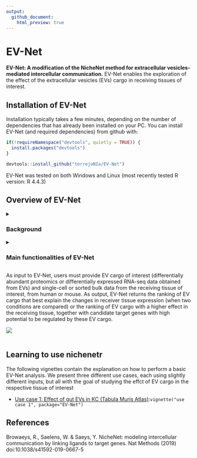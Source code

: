 ```yaml
---
output:
  github_document:
    html_preview: true
---
```


<!-- README.md is generated from README.Rmd. Please edit that file -->

<!-- github markdown built using
rmarkdown::render("README.Rmd",output_format = "md_document")
-->

# EV-Net

<!-- badges: start -->
<!-- badges: end -->
  

**EV-Net: A modification of the NicheNet method for extracellular vesicles-mediated intercellular communication.** EV-Net enables the exploration of the effect of the extracellular vesicles (EVs) cargo in receiving tissues of interest.



## Installation of EV-Net

Installation typically takes a few minutes, depending on the number of
dependencies that has already been installed on your PC. You can install
EV-Net (and required dependencies) from github with:


``` r
if(!requireNamespace("devtools", quietly = TRUE)) {
  install.packages("devtools") 
}

devtools::install_github("torrejoNIa/EV-Net")
```

EV-Net was tested on both Windows and Linux (most recently tested R version: R 4.4.3)

## Overview of EV-Net
<details>
<summary><h3>Background</h3></summary>

Extracellular vesicles (EVs) are small, bilayered vesicles that carry diverse bioactive molecules such as nucleic acids, proteins, and lipids. These vesicles play a crucial role in cell-to-cell communication, but their importance is often overlooked in communication network models. In addition to that, current tools available for studying these networks are not designed to handle EV-specific data.

To address this challenge, we adapted Nichenet (Browaeys et al., 2020), an existing framework for cell-to-cell communication exploration, for its use on EVs datasets. 

Originally, NicheNet was designed to analyze cell-to-cell communication by identifying ligands driving gene expression changes via ligand-receptor interactions. Since EVs can also deliver cargo through mechanisms beyond ligand-receptor interactions, such as membrane fusion and endocytosis, since EVs can be internalized by recipient cells via additional mechanisms beyond ligand-receptor interactions, such as membrane fusion and endocytosis, we modified NicheNet for its use on EVs. This modification expanded the tool’s scope to include not only ligands, but also dowsntream proteins proteins and transcription factors, ensuring a more comprehensive analysis of EV-mediated communication.
<br><br>
![](vignettes/images/presentationEV-Net.png){width=450}
<br><br>

NicheNet utilizes a Personalized PageRank algorithm to generate a ligand-to-target scoring matrix. This process involves random walk restarts using each ligand as a seed node to obtain the scoring for each ligand-target diffusion. To tailor this method to our needs, we modified it and applied the algorithm to not only ligands, but also the intermediary signaling proteins and transcription factors. This modification generated a new protein-to-target matrix comprising 19 790 proteins (spanning ligands, downstream proteins and transcription factors) and 22 521 target genes. This new  protein-to-target matrix replaced the original Nichenet ligand-to-target matrix, which only contained 1287 ligands and 22521 target genes.

</details>

<details>
<summary><h3>Main functionalities of EV-Net</h3></summary>

* Assessing the effect of the EV cargo (EVs proteomics, or RNA-seq data) in gene expression in the receiving cell population (when comparing two different conditions)
* Assessing the potential effect of the EV cargo (proteomics, or RNA-seq data) in a receiving tissue of interest (1 condition)
* Prioritizing EV cargo (proteins) based on their effect on gene expression
* Inferring putative EV cargo-target links active in the system under study
* Inferring potential signaling paths between EV cargo and target genes of interest: to generate causal hypotheses and check which data sources support the predictions

Moreover, we provide instructions on how to make intuitive visualizations of the EV cargo - target relantion ships

<br><br>

</details>

As input to EV-Net, users must provide EV cargo of interest (differentially abundant proteomics or differentially expressed RNA-seq data obtained from EVs) and single-cell or sorted bulk data from the receiving tissue of interest, from human or mouse. As output, EV-Net returns the ranking of EV cargo that best explain the changes in receiver tissue expression (when two conditions are compared) or the ranking of EV cargo with a higher effect in the receiving tissue, together with candidate target genes with high potential to be regulated by these EV cargo. 

![](vignettes/images/possibleinput.png)
<br><br>



## Learning to use nichenetr

The following vignettes contain the explanation on how to perform a basic EV-Net analysis. We present three different use cases, each using slightly different inputs, but all with the goal of studying the effct of EV cargo in the respective tissue of interest

* [Use case 1: Effect of gut EVs in KC (Tabula Muris Atlas)](vignettes/Use_case_1_Effect_of_gut_EVs_in_KC_TabulaMurisAtlas.Rmd):`vignette("use case 1", package="EV-Net")`

</details>

## References

Browaeys, R., Saelens, W. & Saeys, Y. NicheNet: modeling intercellular communication by linking ligands to target genes. Nat Methods (2019) doi:10.1038/s41592-019-0667-5
